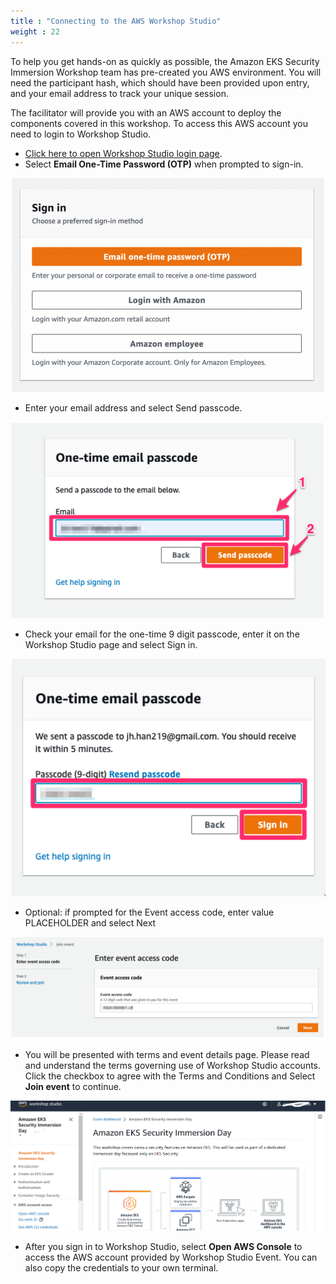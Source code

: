 ```yaml
---
title : "Connecting to the AWS Workshop Studio"
weight : 22
---
```


To help you get hands-on as quickly as possible, the Amazon EKS Security Immersion Workshop team has pre-created you AWS environment. You will need the participant hash, which should have been provided upon entry, and your email address to track your unique session.

The facilitator will provide you with an AWS account to deploy the components covered in this workshop. To access this AWS account you need to login to Workshop Studio.

* [Click here to open Workshop Studio login page](https://catalog.us-east-1.prod.workshops.aws/join).
* Select **Email One-Time Password (OTP)** when prompted to sign-in.

![sign-in](/static/images/sign-in.png)

* Enter your email address and select Send passcode.

![sign-in](/static/images/on-time1.png)

* Check your email for the one-time 9 digit passcode, enter it on the Workshop Studio page and select Sign in.

![sign-in](/static/images/on-time2.png)

* Optional: if prompted for the Event access code, enter value PLACEHOLDER and select Next

![sign-in](/static/images/event-hash.png)

* You will be presented with terms and event details page. Please read and understand the terms governing use of Workshop Studio accounts. Click the checkbox to agree with the Terms and Conditions and Select **Join event** to continue.

![sign-in](/static/images/dashboard.png)

* After you sign in to Workshop Studio, select **Open AWS Console** to access the AWS account provided by Workshop Studio Event. You can also copy the credentials to your own terminal.


